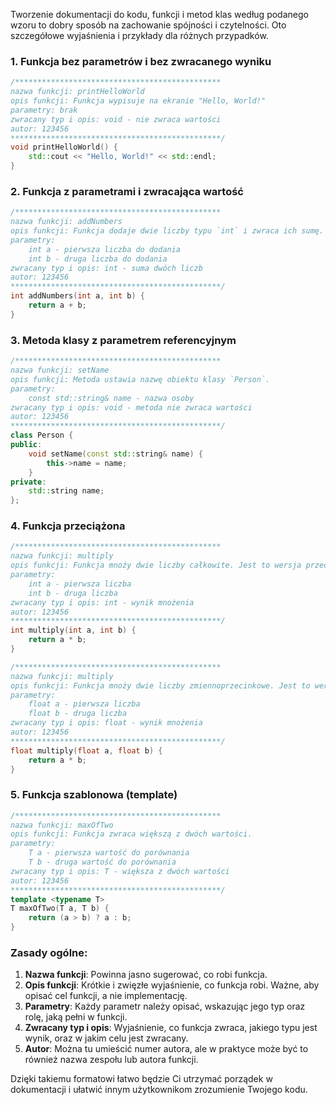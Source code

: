 Tworzenie dokumentacji do kodu, funkcji i metod klas według podanego wzoru to dobry sposób na zachowanie spójności i czytelności. Oto szczegółowe wyjaśnienia i przykłady dla różnych przypadków.

### 1. Funkcja bez parametrów i bez zwracanego wyniku
```cpp
/**********************************************
nazwa funkcji: printHelloWorld
opis funkcji: Funkcja wypisuje na ekranie "Hello, World!"
parametry: brak
zwracany typ i opis: void - nie zwraca wartości
autor: 123456
***********************************************/
void printHelloWorld() {
    std::cout << "Hello, World!" << std::endl;
}
```

### 2. Funkcja z parametrami i zwracająca wartość
```cpp
/**********************************************
nazwa funkcji: addNumbers
opis funkcji: Funkcja dodaje dwie liczby typu `int` i zwraca ich sumę.
parametry: 
    int a - pierwsza liczba do dodania
    int b - druga liczba do dodania
zwracany typ i opis: int - suma dwóch liczb
autor: 123456
***********************************************/
int addNumbers(int a, int b) {
    return a + b;
}
```

### 3. Metoda klasy z parametrem referencyjnym
```cpp
/**********************************************
nazwa funkcji: setName
opis funkcji: Metoda ustawia nazwę obiektu klasy `Person`.
parametry: 
    const std::string& name - nazwa osoby
zwracany typ i opis: void - metoda nie zwraca wartości
autor: 123456
***********************************************/
class Person {
public:
    void setName(const std::string& name) {
        this->name = name;
    }
private:
    std::string name;
};
```

### 4. Funkcja przeciążona
```cpp
/**********************************************
nazwa funkcji: multiply
opis funkcji: Funkcja mnoży dwie liczby całkowite. Jest to wersja przeciążona.
parametry: 
    int a - pierwsza liczba
    int b - druga liczba
zwracany typ i opis: int - wynik mnożenia
autor: 123456
***********************************************/
int multiply(int a, int b) {
    return a * b;
}

/**********************************************
nazwa funkcji: multiply
opis funkcji: Funkcja mnoży dwie liczby zmiennoprzecinkowe. Jest to wersja przeciążona.
parametry: 
    float a - pierwsza liczba
    float b - druga liczba
zwracany typ i opis: float - wynik mnożenia
autor: 123456
***********************************************/
float multiply(float a, float b) {
    return a * b;
}
```

### 5. Funkcja szablonowa (template)
```cpp
/**********************************************
nazwa funkcji: maxOfTwo
opis funkcji: Funkcja zwraca większą z dwóch wartości.
parametry: 
    T a - pierwsza wartość do porównania
    T b - druga wartość do porównania
zwracany typ i opis: T - większa z dwóch wartości
autor: 123456
***********************************************/
template <typename T>
T maxOfTwo(T a, T b) {
    return (a > b) ? a : b;
}
```

### Zasady ogólne:
1. **Nazwa funkcji**: Powinna jasno sugerować, co robi funkcja.
2. **Opis funkcji**: Krótkie i zwięzłe wyjaśnienie, co funkcja robi. Ważne, aby opisać cel funkcji, a nie implementację.
3. **Parametry**: Każdy parametr należy opisać, wskazując jego typ oraz rolę, jaką pełni w funkcji.
4. **Zwracany typ i opis**: Wyjaśnienie, co funkcja zwraca, jakiego typu jest wynik, oraz w jakim celu jest zwracany.
5. **Autor**: Można tu umieścić numer autora, ale w praktyce może być to również nazwa zespołu lub autora funkcji.

Dzięki takiemu formatowi łatwo będzie Ci utrzymać porządek w dokumentacji i ułatwić innym użytkownikom zrozumienie Twojego kodu.
